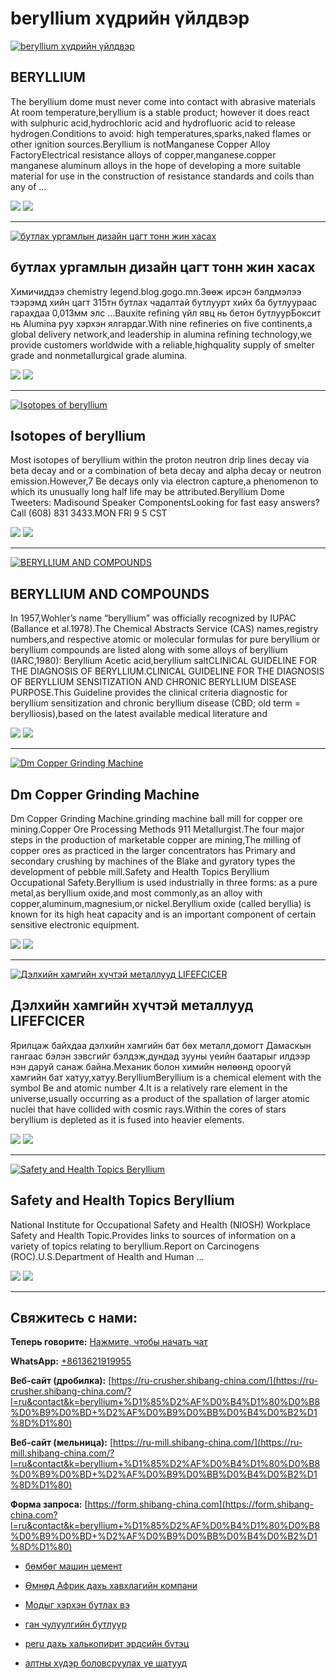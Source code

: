 # beryllium хүдрийн үйлдвэр

<a href="https://swt.shibang-china.com/?l=ru&img&k=beryllium+%D1%85%D2%AF%D0%B4%D1%80%D0%B8%D0%B9%D0%BD+%D2%AF%D0%B9%D0%BB%D0%B4%D0%B2%D1%8D%D1%80" target="_blank">![beryllium хүдрийн үйлдвэр](http://static.shibang-china.com/all-800x300/203.jpg)</a>

## BERYLLIUM
The beryllium dome must never come into contact with abrasive materials At room temperature,beryllium is a stable product; however it does react with sulphuric acid,hydrochloric acid and hydrofluoric acid to release hydrogen.Conditions to avoid: high temperatures,sparks,naked flames or other ignition sources.Beryllium is notManganese Copper Alloy FactoryElectrical resistance alloys of copper,manganese.copper manganese aluminum alloys in the hope of developing a more suitable material for use in the construction of resistance standards and coils than any of …


<a href="https://whatsapp.shibangsoft.com/WhatsApp.php" target="_blank" title="WhatsApp">![](http://static.shibang-china.com/icon/whatsapp.png)</a> <a href="https://swt.shibang-china.com/?l=ru&icon&k=beryllium+%D1%85%D2%AF%D0%B4%D1%80%D0%B8%D0%B9%D0%BD+%D2%AF%D0%B9%D0%BB%D0%B4%D0%B2%D1%8D%D1%80" target="_blank">![](http://static.shibang-china.com/icon/chat-ru.png)</a>

---

<a href="https://swt.shibang-china.com/?l=ru&img&k=beryllium+%D1%85%D2%AF%D0%B4%D1%80%D0%B8%D0%B9%D0%BD+%D2%AF%D0%B9%D0%BB%D0%B4%D0%B2%D1%8D%D1%80" target="_blank">![бутлах ургамлын дизайн цагт тонн жин хасах](http://static.shibang-china.com/all-800x300/1347.jpg)</a>

## бутлах ургамлын дизайн цагт тонн жин хасах
Химичиддээ chemistry legend.blog.gogo.mn.Зөөж ирсэн бэлдмэлээ тээрэмд хийн цагт 315тн бутлах чадалтай бутлуурт хийх ба бутлуураас гарахдаа 0,013мм элс …Bauxite refining үйл явц нь бетон бутлуурБоксит нь Alumina руу хэрхэн ялгардаг.With nine refineries on five continents,a global delivery network,and leadership in alumina refining technology,we provide customers worldwide with a reliable,highquality supply of smelter grade and nonmetallurgical grade alumina.


<a href="https://whatsapp.shibangsoft.com/WhatsApp.php" target="_blank" title="WhatsApp">![](http://static.shibang-china.com/icon/whatsapp.png)</a> <a href="https://swt.shibang-china.com/?l=ru&icon&k=beryllium+%D1%85%D2%AF%D0%B4%D1%80%D0%B8%D0%B9%D0%BD+%D2%AF%D0%B9%D0%BB%D0%B4%D0%B2%D1%8D%D1%80" target="_blank">![](http://static.shibang-china.com/icon/chat-ru.png)</a>

---

<a href="https://swt.shibang-china.com/?l=ru&img&k=beryllium+%D1%85%D2%AF%D0%B4%D1%80%D0%B8%D0%B9%D0%BD+%D2%AF%D0%B9%D0%BB%D0%B4%D0%B2%D1%8D%D1%80" target="_blank">![Isotopes of beryllium](http://static.shibang-china.com/all-800x300/101.jpg)</a>

## Isotopes of beryllium
Most isotopes of beryllium within the proton neutron drip lines decay via beta decay and or a combination of beta decay and alpha decay or neutron emission.However,7 Be decays only via electron capture,a phenomenon to which its unusually long half life may be attributed.Beryllium Dome Tweeters: Madisound Speaker ComponentsLooking for fast easy answers? Call (608) 831 3433.MON FRI 9 5 CST


<a href="https://whatsapp.shibangsoft.com/WhatsApp.php" target="_blank" title="WhatsApp">![](http://static.shibang-china.com/icon/whatsapp.png)</a> <a href="https://swt.shibang-china.com/?l=ru&icon&k=beryllium+%D1%85%D2%AF%D0%B4%D1%80%D0%B8%D0%B9%D0%BD+%D2%AF%D0%B9%D0%BB%D0%B4%D0%B2%D1%8D%D1%80" target="_blank">![](http://static.shibang-china.com/icon/chat-ru.png)</a>

---

<a href="https://swt.shibang-china.com/?l=ru&img&k=beryllium+%D1%85%D2%AF%D0%B4%D1%80%D0%B8%D0%B9%D0%BD+%D2%AF%D0%B9%D0%BB%D0%B4%D0%B2%D1%8D%D1%80" target="_blank">![BERYLLIUM AND COMPOUNDS](http://static.shibang-china.com/all-800x300/922.jpg)</a>

## BERYLLIUM AND COMPOUNDS
In 1957,Wohler’s name “beryllium” was officially recognized by IUPAC (Ballance et al.1978).The Chemical Abstracts Service (CAS) names,registry numbers,and respective atomic or molecular formulas for pure beryllium or beryllium compounds are listed along with some alloys of beryllium (IARC,1980): Beryllium Acetic acid,beryllium saltCLINICAL GUIDELINE FOR THE DIAGNOSIS OF BERYLLIUM.CLINICAL GUIDELINE FOR THE DIAGNOSIS OF BERYLLIUM SENSITIZATION AND CHRONIC BERYLLIUM DISEASE PURPOSE.This Guideline provides the clinical criteria diagnostic for beryllium sensitization and chronic beryllium disease (CBD; old term = berylliosis),based on the latest available medical literature and


<a href="https://whatsapp.shibangsoft.com/WhatsApp.php" target="_blank" title="WhatsApp">![](http://static.shibang-china.com/icon/whatsapp.png)</a> <a href="https://swt.shibang-china.com/?l=ru&icon&k=beryllium+%D1%85%D2%AF%D0%B4%D1%80%D0%B8%D0%B9%D0%BD+%D2%AF%D0%B9%D0%BB%D0%B4%D0%B2%D1%8D%D1%80" target="_blank">![](http://static.shibang-china.com/icon/chat-ru.png)</a>

---

<a href="https://swt.shibang-china.com/?l=ru&img&k=beryllium+%D1%85%D2%AF%D0%B4%D1%80%D0%B8%D0%B9%D0%BD+%D2%AF%D0%B9%D0%BB%D0%B4%D0%B2%D1%8D%D1%80" target="_blank">![Dm Copper Grinding Machine](http://static.shibang-china.com/all-800x300/756.jpg)</a>

## Dm Copper Grinding Machine
Dm Copper Grinding Machine.grinding machine ball mill for copper ore mining.Copper Ore Processing Methods 911 Metallurgist.The four major steps in the production of marketable copper are mining,The milling of copper ores as practiced in the larger concentrators has Primary and secondary crushing by machines of the Blake and gyratory types the development of pebble mill.Safety and Health Topics Beryllium Occupational Safety.Beryllium is used industrially in three forms: as a pure metal,as beryllium oxide,and most commonly,as an alloy with copper,aluminum,magnesium,or nickel.Beryllium oxide (called beryllia) is known for its high heat capacity and is an important component of certain sensitive electronic equipment.


<a href="https://whatsapp.shibangsoft.com/WhatsApp.php" target="_blank" title="WhatsApp">![](http://static.shibang-china.com/icon/whatsapp.png)</a> <a href="https://swt.shibang-china.com/?l=ru&icon&k=beryllium+%D1%85%D2%AF%D0%B4%D1%80%D0%B8%D0%B9%D0%BD+%D2%AF%D0%B9%D0%BB%D0%B4%D0%B2%D1%8D%D1%80" target="_blank">![](http://static.shibang-china.com/icon/chat-ru.png)</a>

---

<a href="https://swt.shibang-china.com/?l=ru&img&k=beryllium+%D1%85%D2%AF%D0%B4%D1%80%D0%B8%D0%B9%D0%BD+%D2%AF%D0%B9%D0%BB%D0%B4%D0%B2%D1%8D%D1%80" target="_blank">![Дэлхийн хамгийн хүчтэй металлууд LIFEFCICER](http://static.shibang-china.com/all-800x300/474.jpg)</a>

## Дэлхийн хамгийн хүчтэй металлууд LIFEFCICER
Ярилцаж байхдаа дэлхийн хамгийн бат бөх металл,домогт Дамаскын гангаас бэлэн зэвсгийг бэлдэж,дундад зууны үеийн баатарыг илдээр нэн даруй санаж байна.Механик болон химийн нөлөөнд ороогүй хамгийн бат хатуу,хатуу.BerylliumBeryllium is a chemical element with the symbol Be and atomic number 4.It is a relatively rare element in the universe,usually occurring as a product of the spallation of larger atomic nuclei that have collided with cosmic rays.Within the cores of stars beryllium is depleted as it is fused into heavier elements.


<a href="https://whatsapp.shibangsoft.com/WhatsApp.php" target="_blank" title="WhatsApp">![](http://static.shibang-china.com/icon/whatsapp.png)</a> <a href="https://swt.shibang-china.com/?l=ru&icon&k=beryllium+%D1%85%D2%AF%D0%B4%D1%80%D0%B8%D0%B9%D0%BD+%D2%AF%D0%B9%D0%BB%D0%B4%D0%B2%D1%8D%D1%80" target="_blank">![](http://static.shibang-china.com/icon/chat-ru.png)</a>

---

<a href="https://swt.shibang-china.com/?l=ru&img&k=beryllium+%D1%85%D2%AF%D0%B4%D1%80%D0%B8%D0%B9%D0%BD+%D2%AF%D0%B9%D0%BB%D0%B4%D0%B2%D1%8D%D1%80" target="_blank">![Safety and Health Topics Beryllium](http://static.shibang-china.com/all-800x300/239.jpg)</a>

## Safety and Health Topics Beryllium
National Institute for Occupational Safety and Health (NIOSH) Workplace Safety and Health Topic.Provides links to sources of information on a variety of topics relating to beryllium.Report on Carcinogens (ROC).U.S.Department of Health and Human …

<a href="https://whatsapp.shibangsoft.com/WhatsApp.php" target="_blank" title="WhatsApp">![](http://static.shibang-china.com/icon/whatsapp.png)</a> <a href="https://swt.shibang-china.com/?l=ru&icon&k=beryllium+%D1%85%D2%AF%D0%B4%D1%80%D0%B8%D0%B9%D0%BD+%D2%AF%D0%B9%D0%BB%D0%B4%D0%B2%D1%8D%D1%80" target="_blank">![](http://static.shibang-china.com/icon/chat-ru.png)</a>

---
## Свяжитесь с нами:

**Теперь говорите:** [Нажмите, чтобы начать чат](https://swt.shibang-china.com?l=ru&contact&k=beryllium+%D1%85%D2%AF%D0%B4%D1%80%D0%B8%D0%B9%D0%BD+%D2%AF%D0%B9%D0%BB%D0%B4%D0%B2%D1%8D%D1%80)

**WhatsApp:**  [+8613621919955](https://whatsapp.shibangsoft.com/WhatsApp.php)

**Веб-сайт (дробилка):** [https://ru-crusher.shibang-china.com/](https://ru-crusher.shibang-china.com/?l=ru&contact&k=beryllium+%D1%85%D2%AF%D0%B4%D1%80%D0%B8%D0%B9%D0%BD+%D2%AF%D0%B9%D0%BB%D0%B4%D0%B2%D1%8D%D1%80)

**Веб-сайт (мельница):** [https://ru-mill.shibang-china.com/](https://ru-mill.shibang-china.com/?l=ru&contact&k=beryllium+%D1%85%D2%AF%D0%B4%D1%80%D0%B8%D0%B9%D0%BD+%D2%AF%D0%B9%D0%BB%D0%B4%D0%B2%D1%8D%D1%80)

**Форма запроса:** [https://form.shibang-china.com](https://form.shibang-china.com?l=ru&contact&k=beryllium+%D1%85%D2%AF%D0%B4%D1%80%D0%B8%D0%B9%D0%BD+%D2%AF%D0%B9%D0%BB%D0%B4%D0%B2%D1%8D%D1%80)

* [бөмбөг машин цемент](../126/%D0%B1%D3%A9%D0%BC%D0%B1%D3%A9%D0%B3%20%D0%BC%D0%B0%D1%88%D0%B8%D0%BD%20%D1%86%D0%B5%D0%BC%D0%B5%D0%BD%D1%82.md)

* [Өмнөд Африк дахь хавхлагийн компани](../128/%D3%A8%D0%BC%D0%BD%D3%A9%D0%B4%20%D0%90%D1%84%D1%80%D0%B8%D0%BA%20%D0%B4%D0%B0%D1%85%D1%8C%20%D1%85%D0%B0%D0%B2%D1%85%D0%BB%D0%B0%D0%B3%D0%B8%D0%B9%D0%BD%20%D0%BA%D0%BE%D0%BC%D0%BF%D0%B0%D0%BD%D0%B8.md)

* [Модыг хэрхэн бутлах вэ](../127/%D0%9C%D0%BE%D0%B4%D1%8B%D0%B3%20%D1%85%D1%8D%D1%80%D1%85%D1%8D%D0%BD%20%D0%B1%D1%83%D1%82%D0%BB%D0%B0%D1%85%20%D0%B2%D1%8D.md)

* [ган чулуулгийн бутлуур](../128/%D0%B3%D0%B0%D0%BD%20%D1%87%D1%83%D0%BB%D1%83%D1%83%D0%BB%D0%B3%D0%B8%D0%B9%D0%BD%20%D0%B1%D1%83%D1%82%D0%BB%D1%83%D1%83%D1%80.md)

* [peru дахь халькопирит эрдсийн бүтэц](../126/peru%20%D0%B4%D0%B0%D1%85%D1%8C%20%D1%85%D0%B0%D0%BB%D1%8C%D0%BA%D0%BE%D0%BF%D0%B8%D1%80%D0%B8%D1%82%20%D1%8D%D1%80%D0%B4%D1%81%D0%B8%D0%B9%D0%BD%20%D0%B1%D2%AF%D1%82%D1%8D%D1%86.md)

* [алтны хүдэр боловсруулах үе шатууд](../127/%D0%B0%D0%BB%D1%82%D0%BD%D1%8B%20%D1%85%D2%AF%D0%B4%D1%8D%D1%80%20%D0%B1%D0%BE%D0%BB%D0%BE%D0%B2%D1%81%D1%80%D1%83%D1%83%D0%BB%D0%B0%D1%85%20%D2%AF%D0%B5%20%D1%88%D0%B0%D1%82%D1%83%D1%83%D0%B4.md)